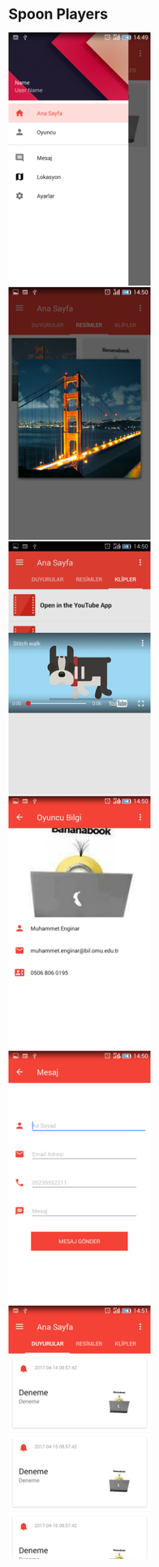 # Spoon Players

<img src="https://github.com/merveylmz/ScreenShots/blob/master/Android/Screenshot_2017-07-19-14-49-50.png" width="280"> <img src="https://github.com/merveylmz/ScreenShots/blob/master/Android/Screenshot_2017-07-19-14-50-01.png" width="280"> <img src="https://github.com/merveylmz/ScreenShots/blob/master/Android/Screenshot_2017-07-19-14-50-12.png" width="280"> <img src="https://github.com/merveylmz/ScreenShots/blob/master/Android/Screenshot_2017-07-19-14-50-19.png" width="280"> <img src="https://github.com/merveylmz/ScreenShots/blob/master/Android/Screenshot_2017-07-19-14-50-25.png" width="280"> <img src="https://github.com/merveylmz/ScreenShots/blob/master/Android/Screenshot_2017-07-19-14-51-05.png" width="280"> 
